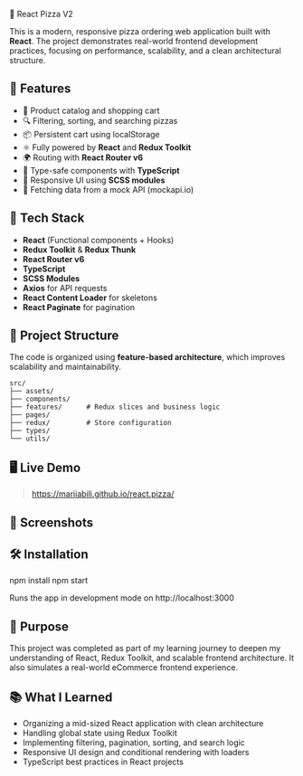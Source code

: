 🍕 React Pizza V2

This is a modern, responsive pizza ordering web application built with **React**. The project demonstrates real-world frontend development practices, focusing on performance, scalability, and a clean architectural structure.

## 🚀 Features

-   🛒 Product catalog and shopping cart
-   🔍 Filtering, sorting, and searching pizzas
-   📦 Persistent cart using localStorage
-   ⚛️ Fully powered by **React** and **Redux Toolkit**
-   🌍 Routing with **React Router v6**
-   🧱 Type-safe components with **TypeScript**
-   🎨 Responsive UI using **SCSS modules**
-   📡 Fetching data from a mock API (mockapi.io)

## 🧰 Tech Stack

-   **React** (Functional components + Hooks)
-   **Redux Toolkit** & **Redux Thunk**
-   **React Router v6**
-   **TypeScript**
-   **SCSS Modules**
-   **Axios** for API requests
-   **React Content Loader** for skeletons
-   **React Paginate** for pagination

## 📁 Project Structure

The code is organized using **feature-based architecture**, which improves scalability and maintainability.

```
src/
├── assets/
├── components/
├── features/      # Redux slices and business logic
├── pages/
├── redux/         # Store configuration
├── types/
└── utils/
```

## 🖥️ Live Demo

> https://mariiabili.github.io/react.pizza/

## 📸 Screenshots



## 🛠️ Installation

npm install
npm start

Runs the app in development mode on http://localhost:3000

## 🎯 Purpose

This project was completed as part of my learning journey to deepen my understanding of React, Redux Toolkit, and scalable frontend architecture. It also simulates a real-world eCommerce frontend experience.

## 📚 What I Learned

-   Organizing a mid-sized React application with clean architecture
-   Handling global state using Redux Toolkit
-   Implementing filtering, pagination, sorting, and search logic
-   Responsive UI design and conditional rendering with loaders
-   TypeScript best practices in React projects
